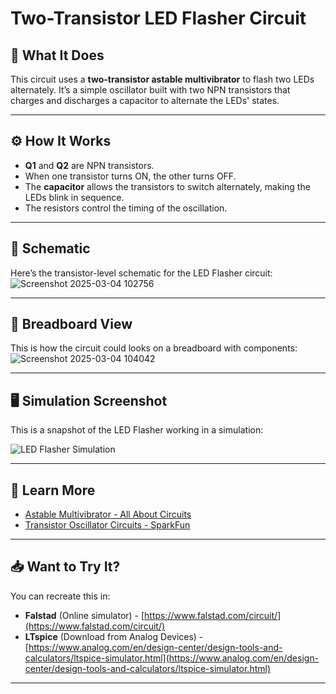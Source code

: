 # Two-Transistor LED Flasher Circuit

## 📝 What It Does

This circuit uses a **two-transistor astable multivibrator** to flash two LEDs alternately. It’s a simple oscillator built with two NPN transistors that charges and discharges a capacitor to alternate the LEDs' states.

---

## ⚙️ How It Works

- **Q1** and **Q2** are NPN transistors.
- When one transistor turns ON, the other turns OFF.
- The **capacitor** allows the transistors to switch alternately, making the LEDs blink in sequence.
- The resistors control the timing of the oscillation.

---

## 📐 Schematic

Here’s the transistor-level schematic for the LED Flasher circuit:
![Screenshot 2025-03-04 102756](https://github.com/user-attachments/assets/22bdbc74-cb2a-4258-9e98-3feb0083bacb)



---

## 🔌 Breadboard View

This is how the circuit could looks on a breadboard with components:
![Screenshot 2025-03-04 104042](https://github.com/user-attachments/assets/903ae3e4-a922-41cf-908d-4d1139947716)



---

## 🖥️ Simulation Screenshot

This is a snapshot of the LED Flasher working in a simulation:

![LED Flasher Simulation](LED_Flasher_simulation.png)

---

## 🔗 Learn More

- [Astable Multivibrator - All About Circuits](https://www.allaboutcircuits.com/textbook/semiconductors/chpt-7/astable-multivibrator/)
- [Transistor Oscillator Circuits - SparkFun](https://learn.sparkfun.com/tutorials/transistor-oscillators)

---

## 📥 Want to Try It?

You can recreate this in:

- **Falstad** (Online simulator) - [https://www.falstad.com/circuit/](https://www.falstad.com/circuit/)
- **LTspice** (Download from Analog Devices) - [https://www.analog.com/en/design-center/design-tools-and-calculators/ltspice-simulator.html](https://www.analog.com/en/design-center/design-tools-and-calculators/ltspice-simulator.html)

---


